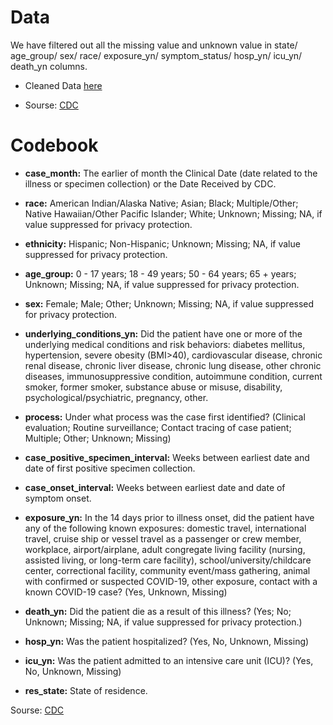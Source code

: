 # Data

We have filtered out all the missing value and unknown value in state/ age_group/ sex/ race/ exposure_yn/ symptom_status/ hosp_yn/ icu_yn/ death_yn columns.

* Cleaned Data [here](https://drive.google.com/file/d/158sOsgAKiuG0DVC-0CrCDPE8I9qftumi/view?usp=sharing)

* Sourse: [CDC](https://data.cdc.gov/Case-Surveillance/COVID-19-Case-Surveillance-Public-Use-Data-with-Ge/ynhu-f2s2)

# Codebook

* **case_month:** The earlier of month the Clinical Date (date related to the illness or specimen collection) or the Date Received by CDC.

* **race:** American Indian/Alaska Native; Asian; Black; Multiple/Other; Native Hawaiian/Other Pacific Islander; White; Unknown; Missing; NA, if value suppressed for privacy protection.

* **ethnicity:** Hispanic; Non-Hispanic; Unknown; Missing; NA, if value suppressed for privacy protection.
* **age_group:** 0 - 17 years; 18 - 49 years; 50 - 64 years; 65 + years; Unknown; Missing; NA, if value suppressed for privacy protection.
* **sex:** Female; Male; Other; Unknown; Missing; NA, if value suppressed for privacy protection.
* **underlying_conditions_yn:** Did the patient have one or more of the underlying medical conditions and risk behaviors: diabetes mellitus, hypertension, severe obesity (BMI>40), cardiovascular disease, chronic renal disease, chronic liver disease, chronic lung disease, other chronic diseases, immunosuppressive condition, autoimmune condition, current smoker, former smoker, substance abuse or misuse, disability, psychological/psychiatric, pregnancy, other.
* **process:** Under what process was the case first identified? (Clinical evaluation; Routine surveillance; Contact tracing of case patient; Multiple; Other; Unknown; Missing)
* **case_positive_specimen_interval:** Weeks between earliest date and date of first positive specimen collection.
* **case_onset_interval:** Weeks between earliest date and date of symptom onset.
* **exposure_yn:** In the 14 days prior to illness onset, did the patient have any of the following known exposures: domestic travel, international travel, cruise ship or vessel travel as a passenger or crew member, workplace, airport/airplane, adult congregate living facility (nursing, assisted living, or long-term care facility), school/university/childcare center, correctional facility, community event/mass gathering, animal with confirmed or suspected COVID-19, other exposure, contact with a known COVID-19 case? (Yes, Unknown, Missing)
* **death_yn:** Did the patient die as a result of this illness? (Yes; No; Unknown; Missing; NA, if value suppressed for privacy protection.)
* **hosp_yn:** Was the patient hospitalized? (Yes, No, Unknown, Missing)
* **icu_yn:** Was the patient admitted to an intensive care unit (ICU)? (Yes, No, Unknown, Missing)
* **res_state:** State of residence.

Sourse: [CDC](https://data.cdc.gov/Case-Surveillance/COVID-19-Case-Surveillance-Public-Use-Data-with-Ge/ynhu-f2s2)
